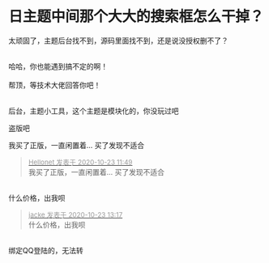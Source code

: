 # 日主题中间那个大大的搜索框怎么干掉？


太顽固了，主题后台找不到，源码里面找不到，还是说没授权删不了？<br />
<br />
<img id="aimg_I91qK" onclick="zoom(this, this.src, 0, 0, 0)" class="zoom" src="https://ftp.bmp.ovh/imgs/2020/10/621e4e591c387920.png" onmouseover="img_onmouseoverfunc(this)" onload="thumbImg(this)" border="0" alt="" />

哈哈，你也能遇到搞不定的啊！<br />
<br />
帮顶，等技术大佬回答你吧！<br />
<br />
<img src="static/image/smiley/default/lol.gif" smilieid="12" border="0" alt="" /><img src="static/image/smiley/default/lol.gif" smilieid="12" border="0" alt="" /><img src="static/image/smiley/default/lol.gif" smilieid="12" border="0" alt="" />

后台，主题小工具，这个主题是模块化的，你没玩过吧

盗版吧

我买了正版，一直闲置着... 买了发现不适合

<div class="quote"><blockquote><font size="2"><a href="https://www.hostloc.com/forum.php?mod=redirect&amp;goto=findpost&amp;pid=9340287&amp;ptid=757498" target="_blank"><font color="#999999">Hellonet 发表于 2020-10-23 11:49</font></a></font><br />
我买了正版，一直闲置着... 买了发现不适合</blockquote></div><br />
什么价格，出我呗

<div class="quote"><blockquote><font size="2"><a href="https://www.hostloc.com/forum.php?mod=redirect&amp;goto=findpost&amp;pid=9340732&amp;ptid=757498" target="_blank"><font color="#999999">jacke 发表于 2020-10-23 13:17</font></a></font><br />
什么价格，出我呗</blockquote></div><br />
绑定QQ登陆的，无法转
